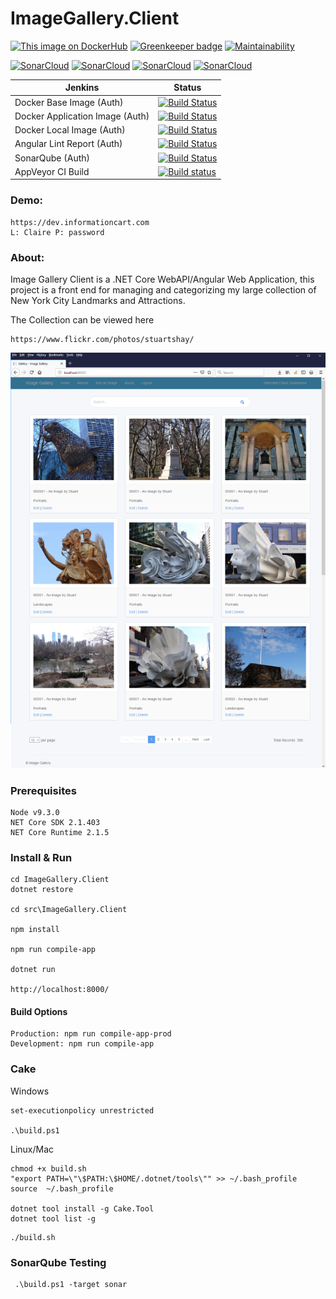 # ImageGallery.Client

[![This image on DockerHub](https://img.shields.io/docker/pulls/stuartshay/imagegallery-client.svg)](https://hub.docker.com/r/stuartshay/imagegallery-client/)
[![Greenkeeper badge](https://badges.greenkeeper.io/stuartshay/ImageGallery.Client.svg)](https://greenkeeper.io/) [![Maintainability](https://api.codeclimate.com/v1/badges/3c9179479977132ebf3d/maintainability)](https://codeclimate.com/github/stuartshay/ImageGallery.Client/maintainability)

[![SonarCloud](http://sonar.navigatorglass.com:9000/api/project_badges/measure?project=ImageGalleryClient&metric=alert_status)](http://sonar.navigatorglass.com:9000/dashboard?id=ImageGalleryClient)
[![SonarCloud](http://sonar.navigatorglass.com:9000/api/project_badges/measure?project=ImageGalleryClient&metric=reliability_rating)](http://sonar.navigatorglass.com:9000/dashboard?id=ImageGalleryClient)
[![SonarCloud](http://sonar.navigatorglass.com:9000/api/project_badges/measure?project=ImageGalleryClient&metric=security_rating)](http://sonar.navigatorglass.com:9000/dashboard?id=ImageGalleryClient)
[![SonarCloud](http://sonar.navigatorglass.com:9000/api/project_badges/measure?project=ImageGalleryClient&metric=sqale_rating)](http://sonar.navigatorglass.com:9000/dashboard?id=ImageGalleryClient)


 Jenkins | Status  
------------ | -------------
Docker Base Image (Auth) | [![Build Status](https://jenkins.navigatorglass.com/buildStatus/icon?job=ImageGallery-Auth/ImageGallery-Auth-base)](https://jenkins.navigatorglass.com/job/ImageGallery-Auth/job/ImageGallery-Auth-base/)
Docker Application Image (Auth) | [![Build Status](https://jenkins.navigatorglass.com/buildStatus/icon?job=ImageGallery-Auth/ImageGallery-Auth-build)](https://jenkins.navigatorglass.com/job/ImageGallery-Auth/job/ImageGallery-Auth-build/)
Docker Local Image (Auth) | [![Build Status](https://jenkins.navigatorglass.com/buildStatus/icon?job=ImageGallery-Auth/ImageGallery-Auth-local)](https://jenkins.navigatorglass.com/job/ImageGallery-Auth/job/ImageGallery-Auth-local/)
Angular Lint Report (Auth) | [![Build Status](https://jenkins.navigatorglass.com/buildStatus/icon?job=ImageGallery-Auth/ImageGallery-Auth-report-check)](https://jenkins.navigatorglass.com/job/ImageGallery-Auth/job/ImageGallery-Auth-report-check/)
SonarQube (Auth) | [![Build Status](https://jenkins.navigatorglass.com/buildStatus/icon?job=ImageGallery-Auth/ImageGallery-Auth-sonarqube)](https://jenkins.navigatorglass.com/job/ImageGallery-Auth/job/ImageGallery-Auth-sonarqube/)
AppVeyor CI Build |[![Build status](https://ci.appveyor.com/api/projects/status/iub0tbs42d9ut0g7?svg=true)](https://ci.appveyor.com/project/StuartShay/imagegallery-client)

### Demo:
```
https://dev.informationcart.com
L: Claire P: password
```

### About:

Image Gallery Client is a .NET Core WebAPI/Angular Web Application, this project is a front end for managing and categorizing my large collection of New York City Landmarks and Attractions. 

The Collection can be viewed here  
```  
https://www.flickr.com/photos/stuartshay/
```

![](assets/web.png)

### Prerequisites

```
Node v9.3.0
NET Core SDK 2.1.403
NET Core Runtime 2.1.5
```
### Install & Run

```
cd ImageGallery.Client
dotnet restore

cd src\ImageGallery.Client

npm install

npm run compile-app

dotnet run

http://localhost:8000/
```
#### Build Options 

```
Production: npm run compile-app-prod
Development: npm run compile-app
```
### Cake

Windows 

```
set-executionpolicy unrestricted

.\build.ps1
```

Linux/Mac
```
chmod +x build.sh
"export PATH=\"\$PATH:\$HOME/.dotnet/tools\"" >> ~/.bash_profile
source  ~/.bash_profile

dotnet tool install -g Cake.Tool
dotnet tool list -g
```

```
./build.sh
```

### SonarQube Testing 

```
 .\build.ps1 -target sonar
```

